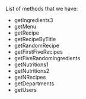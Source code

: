 List of methods that we have:


- getIngredients3
- getMenu
- getRecipe
- getRecipeByTitle
- getRandomRecipe
- getFirstFiveRecipes
- getFiveRandomIngredients
- getNutritions1
- getNutritions2
- getNRecipes
- getDepartments
- getUsers
